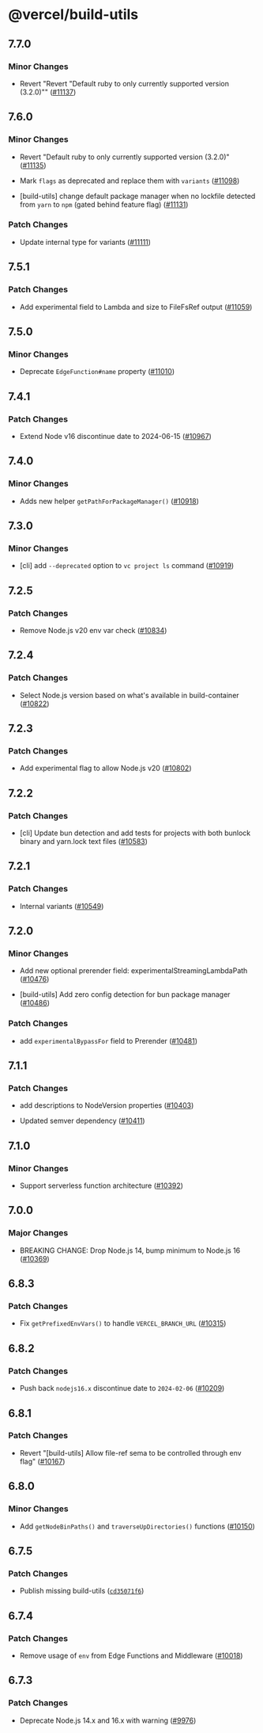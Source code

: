 # @vercel/build-utils

## 7.7.0

### Minor Changes

- Revert "Revert "Default ruby to only currently supported version (3.2.0)"" ([#11137](https://github.com/khulnasoft/devship/pull/11137))

## 7.6.0

### Minor Changes

- Revert "Default ruby to only currently supported version (3.2.0)" ([#11135](https://github.com/khulnasoft/devship/pull/11135))

- Mark `flags` as deprecated and replace them with `variants` ([#11098](https://github.com/khulnasoft/devship/pull/11098))

- [build-utils] change default package manager when no lockfile detected from `yarn` to `npm` (gated behind feature flag) ([#11131](https://github.com/khulnasoft/devship/pull/11131))

### Patch Changes

- Update internal type for variants ([#11111](https://github.com/khulnasoft/devship/pull/11111))

## 7.5.1

### Patch Changes

- Add experimental field to Lambda and size to FileFsRef output ([#11059](https://github.com/khulnasoft/devship/pull/11059))

## 7.5.0

### Minor Changes

- Deprecate `EdgeFunction#name` property ([#11010](https://github.com/khulnasoft/devship/pull/11010))

## 7.4.1

### Patch Changes

- Extend Node v16 discontinue date to 2024-06-15 ([#10967](https://github.com/khulnasoft/devship/pull/10967))

## 7.4.0

### Minor Changes

- Adds new helper `getPathForPackageManager()` ([#10918](https://github.com/khulnasoft/devship/pull/10918))

## 7.3.0

### Minor Changes

- [cli] add `--deprecated` option to `vc project ls` command ([#10919](https://github.com/khulnasoft/devship/pull/10919))

## 7.2.5

### Patch Changes

- Remove Node.js v20 env var check ([#10834](https://github.com/khulnasoft/devship/pull/10834))

## 7.2.4

### Patch Changes

- Select Node.js version based on what's available in build-container ([#10822](https://github.com/khulnasoft/devship/pull/10822))

## 7.2.3

### Patch Changes

- Add experimental flag to allow Node.js v20 ([#10802](https://github.com/khulnasoft/devship/pull/10802))

## 7.2.2

### Patch Changes

- [cli] Update bun detection and add tests for projects with both bunlock binary and yarn.lock text files ([#10583](https://github.com/khulnasoft/devship/pull/10583))

## 7.2.1

### Patch Changes

- Internal variants ([#10549](https://github.com/khulnasoft/devship/pull/10549))

## 7.2.0

### Minor Changes

- Add new optional prerender field: experimentalStreamingLambdaPath ([#10476](https://github.com/khulnasoft/devship/pull/10476))

- [build-utils] Add zero config detection for bun package manager ([#10486](https://github.com/khulnasoft/devship/pull/10486))

### Patch Changes

- add `experimentalBypassFor` field to Prerender ([#10481](https://github.com/khulnasoft/devship/pull/10481))

## 7.1.1

### Patch Changes

- add descriptions to NodeVersion properties ([#10403](https://github.com/khulnasoft/devship/pull/10403))

- Updated semver dependency ([#10411](https://github.com/khulnasoft/devship/pull/10411))

## 7.1.0

### Minor Changes

- Support serverless function architecture ([#10392](https://github.com/khulnasoft/devship/pull/10392))

## 7.0.0

### Major Changes

- BREAKING CHANGE: Drop Node.js 14, bump minimum to Node.js 16 ([#10369](https://github.com/khulnasoft/devship/pull/10369))

## 6.8.3

### Patch Changes

- Fix `getPrefixedEnvVars()` to handle `VERCEL_BRANCH_URL` ([#10315](https://github.com/khulnasoft/devship/pull/10315))

## 6.8.2

### Patch Changes

- Push back `nodejs16.x` discontinue date to `2024-02-06` ([#10209](https://github.com/khulnasoft/devship/pull/10209))

## 6.8.1

### Patch Changes

- Revert "[build-utils] Allow file-ref sema to be controlled through env flag" ([#10167](https://github.com/khulnasoft/devship/pull/10167))

## 6.8.0

### Minor Changes

- Add `getNodeBinPaths()` and `traverseUpDirectories()` functions ([#10150](https://github.com/khulnasoft/devship/pull/10150))

## 6.7.5

### Patch Changes

- Publish missing build-utils ([`cd35071f6`](https://github.com/khulnasoft/devship/commit/cd35071f609d615d47bc04634c123b33768436cb))

## 6.7.4

### Patch Changes

- Remove usage of `env` from Edge Functions and Middleware ([#10018](https://github.com/khulnasoft/devship/pull/10018))

## 6.7.3

### Patch Changes

- Deprecate Node.js 14.x and 16.x with warning ([#9976](https://github.com/khulnasoft/devship/pull/9976))
